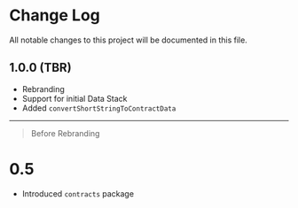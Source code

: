 # Change Log
All notable changes to this project will be documented in this file.

## 1.0.0 (TBR)

- Rebranding
- Support for initial Data Stack 
- Added `convertShortStringToContractData`

----------------------------------------------------
> Before Rebranding


# 0.5
- Introduced `contracts` package 

